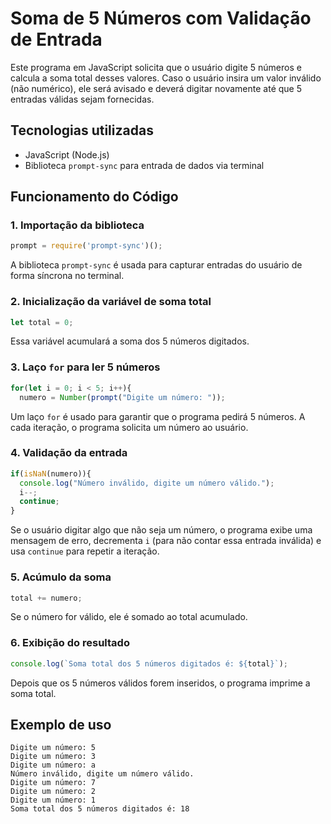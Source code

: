 
# Soma de 5 Números com Validação de Entrada

Este programa em JavaScript solicita que o usuário digite 5 números e calcula a soma total desses valores. Caso o usuário insira um valor inválido (não numérico), ele será avisado e deverá digitar novamente até que 5 entradas válidas sejam fornecidas.

## Tecnologias utilizadas

- JavaScript (Node.js)
- Biblioteca `prompt-sync` para entrada de dados via terminal

## Funcionamento do Código

### 1. Importação da biblioteca
```js
prompt = require('prompt-sync')();
```
A biblioteca `prompt-sync` é usada para capturar entradas do usuário de forma síncrona no terminal.

### 2. Inicialização da variável de soma total
```js
let total = 0;
```
Essa variável acumulará a soma dos 5 números digitados.

### 3. Laço `for` para ler 5 números
```js
for(let i = 0; i < 5; i++){
  numero = Number(prompt("Digite um número: "));
```
Um laço `for` é usado para garantir que o programa pedirá 5 números. A cada iteração, o programa solicita um número ao usuário.

### 4. Validação da entrada
```js
if(isNaN(numero)){
  console.log("Número inválido, digite um número válido.");
  i--;
  continue;
}
```
Se o usuário digitar algo que não seja um número, o programa exibe uma mensagem de erro, decrementa `i` (para não contar essa entrada inválida) e usa `continue` para repetir a iteração.

### 5. Acúmulo da soma
```js
total += numero;
```
Se o número for válido, ele é somado ao total acumulado.

### 6. Exibição do resultado
```js
console.log(`Soma total dos 5 números digitados é: ${total}`);
```
Depois que os 5 números válidos forem inseridos, o programa imprime a soma total.

## Exemplo de uso

```
Digite um número: 5
Digite um número: 3
Digite um número: a
Número inválido, digite um número válido.
Digite um número: 7
Digite um número: 2
Digite um número: 1
Soma total dos 5 números digitados é: 18
```